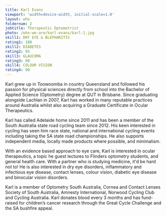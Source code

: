 ```yaml
---
title: Karl Evans
viewport: 'width=device-width, initial-scale=1.0'
layout: who
foldernum: 2
jobtitle: Therapeutic Optometrist
photo: /who-we-are/karl-evans/karl-1.jpg
skill1: DRY EYE & BLEPHARITIS
rating1: 100
skill2: DIABETES
rating2: 95
skill3: GLAUCOMA
rating3: 90
skill4: COLOUR VISION
rating4: 90
---
```


Karl grew up in Toowoomba in country Queensland and followed his passion for physical sciences directly from school into the Bachelor of Applied Science (Optometry) degree at QUT in Brisbane. Since graduating alongside Lachlan in 2007,  Karl has worked in many reputable practices around Australia whilst also acquiring a Graduate Certificate in Ocular Therapeutics. 

Karl has called Adelaide home since 2011 and has been a member of the South Australia state road cycling team since 2012. 
His keen interested in cycling has seen him race state, national and international cycling events including taking the SA state road championships. He also supports independent media, locally made products where possible, and minimalism.

With an evidence based approach to eye care, Karl is interested in ocular therapeutics, a topic he guest lectures to Flinders optometry students, and general health care. With a partner who is studying medicine, it'd be hard not to! He is also interested in dry eye disorders, inflammatory and infectious eye disease, contact lenses, colour vision, diabetic eye disease and binocular vision disorders.

Karl is a member of Optometry South Australia, Cornea and Contact Lenses Society of South Australia, Amnesty International, Norwood Cycling Club and Cycling Australia. Karl donates blood every 3 months and has fund-raised for children’s cancer research through the Great Cycle Challenge and the SA bushfire appeal.

